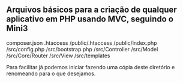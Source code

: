 ## Arquivos básicos para a criação de qualquer aplicativo em PHP usando MVC, seguindo o Mini3

composer.json
.htaccess
/public/.htaccess
/public/index.php
/src/config.php
/src/bootstrap.php
/src/Controller
/src/Model
/src/Core/Router
/src/View
/src/templates

Para facilitar já podemos iniciar fazendo uma cópia deste diretório e renomeando para o que desejamos.

